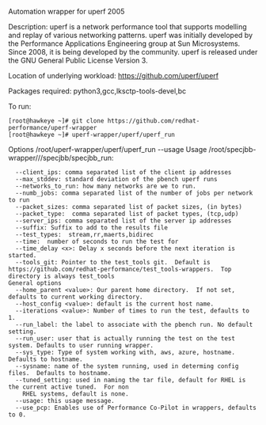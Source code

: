 Automation wrapper for uperf 2005

Description:
      uperf is a network performance tool that supports modelling and replay
      of various networking patterns. uperf was initially developed by the
      Performance Applications Engineering group at Sun Microsystems. Since
      2008, it is being developed by the community. uperf is released under
      the GNU General Public License Version 3. 
  
Location of underlying workload: https://github.com/uperf/uperf

Packages required: python3,gcc,lksctp-tools-devel,bc

To run:
```
[root@hawkeye ~]# git clone https://github.com/redhat-performance/uperf-wrapper
[root@hawkeye ~]# uperf-wrapper/uperf/uperf_run
```

Options
/root/uperf-wrapper/uperf/uperf_run --usage
Usage /root/specjbb-wrapper///specjbb/specjbb_run:
```
  --client_ips: comma separated list of the client ip addresses
  --max_stddev: standard deviation of the pbench uperf runs
  --networks_to_run: how many networks are we to run.
  --numb_jobs: comma separated list of the number of jobs per network to run
  --packet_sizes: comma separated list of packet sizes, (in bytes)
  --packet_type:  comma separated list of packet types, (tcp,udp)
  --server_ips: comma separated list of the server ip addresses
  --suffix: Suffix to add to the results file
  --test_types:  stream,rr,maerts,bidirec
  --time:  number of seconds to run the test for
  --time_delay <x>: Delay x seconds before the next iteration is started.
  --tools_git: Pointer to the test_tools git.  Default is https://github.com/redhat-performance/test_tools-wrappers.  Top directory is always test_tools
General options
  --home_parent <value>: Our parent home directory.  If not set, defaults to current working directory.
  --host_config <value>: default is the current host name.
  --iterations <value>: Number of times to run the test, defaults to 1.
  --run_label: the label to associate with the pbench run. No default setting.
  --run_user: user that is actually running the test on the test system. Defaults to user running wrapper.
  --sys_type: Type of system working with, aws, azure, hostname.  Defaults to hostname.
  --sysname: name of the system running, used in determing config files.  Defaults to hostname.
  --tuned_setting: used in naming the tar file, default for RHEL is the current active tuned.  For non
    RHEL systems, default is none.
  --usage: this usage message.
  --use_pcp: Enables use of Performance Co-Pilot in wrappers, defaults to 0.
```
